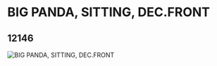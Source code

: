 # BIG PANDA, SITTING, DEC.FRONT
## 12146
![BIG PANDA, SITTING, DEC.FRONT](https://lc-www-live-s.legocdn.com/media/bricks/5/2/6058756.jpg)